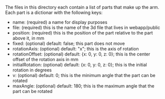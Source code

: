 
The files in this directory each contain a list of parts that make up the arm. Each part is a dictionar with the following keys:

- name: (required) a name for display purposes
- file: (required) this is the name of the 3d file that
lives in webapp/public
- position: (required) this is the position of the part relative to the part above it, in mm
- fixed: (optional) default: false; this part does not move
- rotationAxis: (optional) default: "x";  this is the axis of rotation
- rotationOffset: (optional) default: {x: 0, y: 0, z: 0}; this is the center offset of the rotation axis in mm
- initialRotation: (optional) default: {x: 0, y: 0, z: 0}; this is the initial rotation in degrees
- v: (optional) default: 0; this is the minimum angle that the part can be rotated
- maxAngle: (optional) default: 180; this is the maximum angle that the part can be rotated

